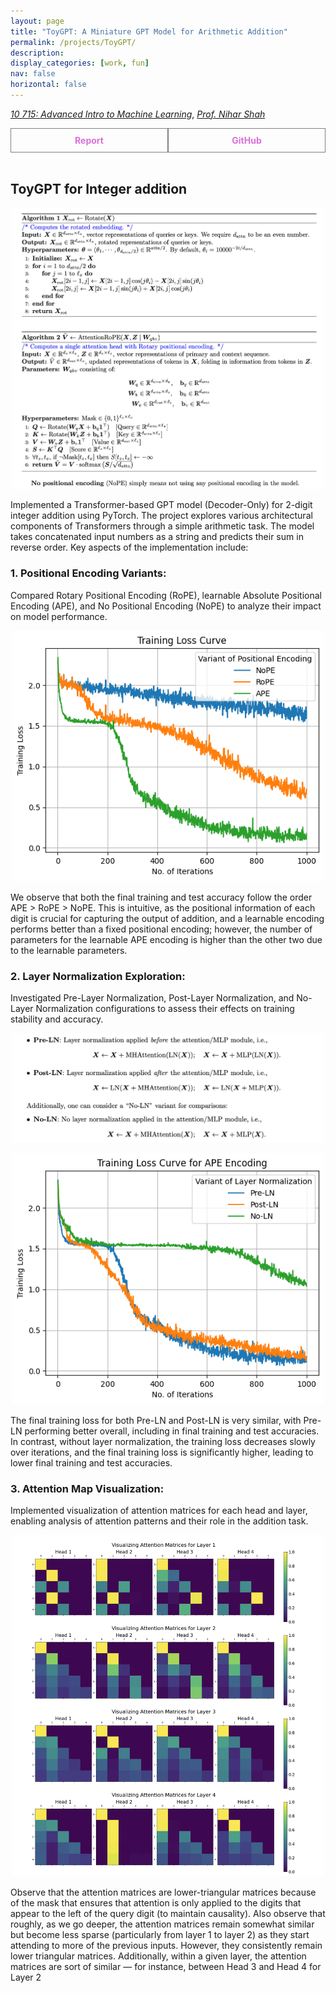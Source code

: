 ```yaml
---
layout: page
title: "ToyGPT: A Miniature GPT Model for Arithmetic Addition"
permalink: /projects/ToyGPT/
description:
display_categories: [work, fun]
nav: false
horizontal: false
---
```

  [_10 715: Advanced Intro to Machine Learning_](https://www.cs.cmu.edu/~nihars/teaching/10715-Fa23/index.html/), [_Prof. Nihar Shah_](https://www.cs.cmu.edu/~nihars/) 

<div style="display: flex;">
    <a href="/assets/pdf/ToyGPT.pdf" style="flex: 1; padding: 10px; border: 1px solid grey; text-align: center; text-decoration: none;">
        <div style="font-weight: bold; color: orchid;">Report</div>
    </a>
    <a href="https://github.com/Vansh28Kapoor/ToyGPT" style="flex: 1; padding: 10px; border: 1px solid grey; text-align: center; text-decoration: none;">
        <div style="font-weight: bold; color: orchid;">GitHub</div>
    </a>
</div>

<br>

## ToyGPT for Integer addition
<p align="center">	
    <img width="500"  src="/assets/img/PosAlgo.png">	
</p>	

Implemented a Transformer-based GPT model (Decoder-Only) for 2-digit integer addition using PyTorch. The project explores various architectural components of Transformers through a simple arithmetic task. The model takes concatenated input numbers as a string and predicts their sum in reverse order. Key aspects of the implementation include:

### 1. Positional Encoding Variants:
Compared Rotary Positional Encoding (RoPE), learnable Absolute Positional Encoding (APE), and No Positional Encoding (NoPE) to analyze their impact on model performance.

<p align="center">	
    <img width="500"  src="/assets/img/PoSencodingloss.png">	
</p>	

We observe that both the final training and test accuracy follow the order APE > RoPE > NoPE. This
is intuitive, as the positional information of each digit is crucial for capturing the output of addition, and
a learnable encoding performs better than a fixed positional encoding; however, the number of parameters
for the learnable APE encoding is higher than the other two due to the learnable parameters.

### 2. Layer Normalization Exploration: 
Investigated Pre-Layer Normalization, Post-Layer Normalization, and No-Layer Normalization configurations to assess their effects on training stability and accuracy.
<p align="center">	
    <img width="500"  src="/assets/img/LayerNorm.png">	
</p>	

<p align="center">	
    <img width="500"  src="/assets/img/Layernormloss.png">	
</p>	

The final training loss for both Pre-LN and Post-LN is very similar, with Pre-LN performing better overall,
including in final training and test accuracies. In contrast, without layer normalization, the training loss
decreases slowly over iterations, and the final training loss is significantly higher, leading to lower final
training and test accuracies.

### 3. Attention Map Visualization: 
Implemented visualization of attention matrices for each head and layer, enabling analysis of attention patterns and their role in the addition task.

<p align="center">	
    <img width="500"  src="/assets/img/Attention.png">	
</p>	

Observe that the attention matrices are lower-triangular matrices because of the mask that ensures that
attention is only applied to the digits that appear to the left of the query digit (to maintain causality). 
Also observe that roughly, as we go deeper, the attention matrices remain somewhat similar but become less
sparse (particularly from layer 1 to layer 2) as they start attending to more of the previous inputs. However,
they consistently remain lower triangular matrices. Additionally, within a given layer, the attention matrices
are sort of similar — for instance, between Head 3 and Head 4 for Layer 2
